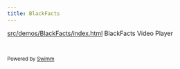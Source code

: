 ```yaml
---
title: BlackFacts
---
```


<SwmPath>[src/demos/BlackFacts/index.html](/src/demos/BlackFacts/index.html)</SwmPath> BlackFacts Video Player

&nbsp;

<SwmMeta version="3.0.0" repo-id="Z2l0aHViJTNBJTNBcDVtb0xpYnJhcnklM0ElM0Ftb2xhYi1pdHA=" repo-name="p5moLibrary"><sup>Powered by [Swimm](https://app.swimm.io/)</sup></SwmMeta>
